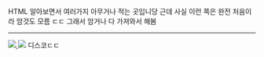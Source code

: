 HTML 알아보면서 여러가지 아무거나 적는 곳입니당
근데 사실 이런 쪽은 완전 처음이라 암것도 모름 ㄷㄷ
그래서 암거나 다 가져와서 해봄
<hr />
<a href="https://palways.github.io" target="_blank">
  <img src="https://img.shields.io/badge/허브깃-181717?style=flat-square&logo=GitHub Pages&logoColor=white"/>
</a>
<img src="https://img.shields.io/badge/-5865F2?style=flat-square&logo=Discord&logoColor=white"/>
디스코ㄷㄷ

